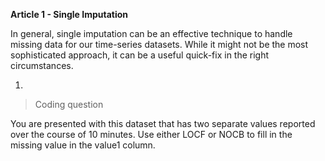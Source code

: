 **Article 1 - Single Imputation**

In general, single imputation can be an effective technique to handle missing data for our time-series datasets. While it might not be the most sophisticated approach, it can be a useful quick-fix in the right circumstances.

1.

>   Coding question

You are presented with this dataset that has two separate values reported over the course of 10 minutes. Use either LOCF or NOCB to fill in the missing value in the value1 column.
